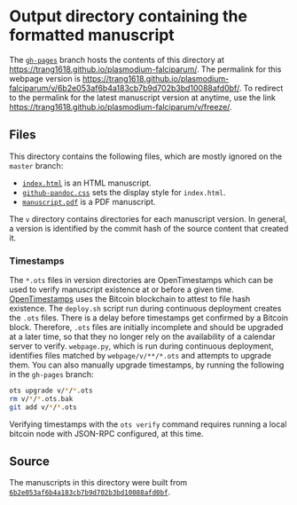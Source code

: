 # Output directory containing the formatted manuscript

The [`gh-pages`](https://github.com/trang1618/plasmodium-falciparum/tree/gh-pages) branch hosts the contents of this directory at https://trang1618.github.io/plasmodium-falciparum/.
The permalink for this webpage version is https://trang1618.github.io/plasmodium-falciparum/v/6b2e053af6b4a183cb7b9d702b3bd10088afd0bf/.
To redirect to the permalink for the latest manuscript version at anytime, use the link https://trang1618.github.io/plasmodium-falciparum/v/freeze/.

## Files

This directory contains the following files, which are mostly ignored on the `master` branch:

+ [`index.html`](index.html) is an HTML manuscript.
+ [`github-pandoc.css`](github-pandoc.css) sets the display style for `index.html`.
+ [`manuscript.pdf`](manuscript.pdf) is a PDF manuscript.

The `v` directory contains directories for each manuscript version.
In general, a version is identified by the commit hash of the source content that created it.

### Timestamps

The `*.ots` files in version directories are OpenTimestamps which can be used to verify manuscript existence at or before a given time.
[OpenTimestamps](https://opentimestamps.org/) uses the Bitcoin blockchain to attest to file hash existence.
The `deploy.sh` script run during continuous deployment creates the `.ots` files.
There is a delay before timestamps get confirmed by a Bitcoin block.
Therefore, `.ots` files are initially incomplete and should be upgraded at a later time, so that they no longer rely on the availability of a calendar server to verify.
`webpage.py`, which is run during continuous deployment, identifies files matched by `webpage/v/**/*.ots` and attempts to upgrade them.
You can also manually upgrade timestamps, by running the following in the `gh-pages` branch:

```sh
ots upgrade v/*/*.ots
rm v/*/*.ots.bak
git add v/*/*.ots
```

Verifying timestamps with the `ots verify` command requires running a local bitcoin node with JSON-RPC configured, at this time.

## Source

The manuscripts in this directory were built from
[`6b2e053af6b4a183cb7b9d702b3bd10088afd0bf`](https://github.com/trang1618/plasmodium-falciparum/commit/6b2e053af6b4a183cb7b9d702b3bd10088afd0bf).

